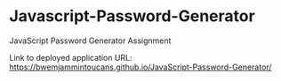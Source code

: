# Javascript-Password-Generator
JavaScript Password Generator Assignment

Link to deployed application URL: https://bwemjammintoucans.github.io/JavaScript-Password-Generator/
